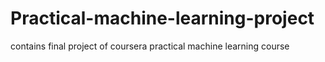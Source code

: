# Practical-machine-learning-project
contains final project of coursera practical machine learning course
